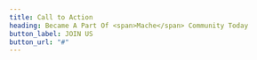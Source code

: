 ```yaml
---
title: Call to Action
heading: Became A Part Of <span>Mache</span> Community Today
button_label: JOIN US
button_url: "#"
---
```

